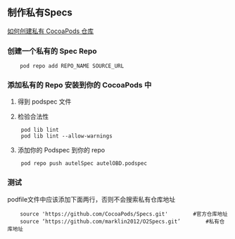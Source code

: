 ## 制作私有Specs

[如何创建私有 CocoaPods 仓库](http://www.jianshu.com/p/ddc2490bff9f)

### 创建一个私有的 Spec Repo

        pod repo add REPO_NAME SOURCE_URL

### 添加私有的 Repo 安装到你的 CocoaPods 中

1. 得到 podspec 文件

2. 检验合法性

        pod lib lint
        pod lib lint --allow-warnings

3. 添加你的 Podspec 到你的 repo

        pod repo push autelSpec autelOBD.podspec

### 测试

podfile文件中应该添加下面两行，否则不会搜索私有仓库地址

        source 'https://github.com/CocoaPods/Specs.git'        #官方仓库地址
        source ‘https://github.com/marklin2012/O2Specs.git’        #私有仓库地址
